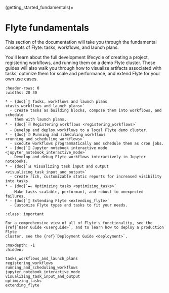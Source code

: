 (getting_started_fundamentals)=

# Flyte fundamentals

This section of the documentation will take you through the
fundamental concepts of Flyte: tasks, workflows, and launch plans.

You'll learn about the full development lifecycle of creating a project,
registering workflows, and running them on a demo Flyte cluster. These
guides will also walk you through how to visualize artifacts associated with
tasks, optimize them for scale and performance, and extend Flyte for your own
use cases.

```{list-table}
:header-rows: 0
:widths: 20 30

* - {doc}`🔀 Tasks, workflows and launch plans <tasks_workflows_and_launch_plans>`
  - Create tasks as building blocks, compose them into workflows, and schedule
    them with launch plans.
* - {doc}`🗄 Registering workflows <registering_workflows>`
  - Develop and deploy workflows to a local Flyte demo cluster.
* - {doc}`⏱ Running and scheduling workflows <running_and_scheduling_workflows>`
  - Execute workflows programmatically and schedule them as cron jobs.
* - {doc}`📙 Jupyter notebook interactive mode <jupyter_notebook_interactive_mode>`
  - Develop and debug Flyte workflows interactively in Jupyter notebooks.
* - {doc}`📊 Visualizing task input and output <visualizing_task_input_and_output>`
  - Create rich, customizable static reports for increased visibility into tasks.
* - {doc}`🏎 Optimizing tasks <optimizing_tasks>`
  - Make tasks scalable, performant, and robust to unexpected failures.
* - {doc}`🔌 Extending Flyte <extending_flyte>`
  - Customize Flyte types and tasks to fit your needs.
```

```{admonition} Learn more
:class: important

For a comprehensive view of all of Flyte's functionality, see the
{ref}`User Guide <userguide>`, and to learn how to deploy a production Flyte
cluster, see the {ref}`Deployment Guide <deployment>`.
```

```{toctree}
:maxdepth: -1
:hidden:

tasks_workflows_and_launch_plans
registering_workflows
running_and_scheduling_workflows
jupyter_notebook_interactive_mode
visualizing_task_input_and_output
optimizing_tasks
extending_flyte
```
